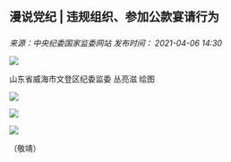 ## 漫说党纪 | 违规组织、参加公款宴请行为

### 

_来源：中央纪委国家监委网站_ _发布时间： 2021-04-06 14:30_

![](https://www.ccdi.gov.cn/hdjln/ywtt/202104/W020210531594735128856.jpg)

山东省威海市文登区纪委监委 丛亮滋 绘图

![](https://www.ccdi.gov.cn/hdjln/ywtt/202104/W020210531594735247058.jpg)

![](https://www.ccdi.gov.cn/hdjln/ywtt/202104/W020210531594735358323.jpg)

![](https://www.ccdi.gov.cn/hdjln/ywtt/202104/W020210531594735481634.jpg)

（敬靖）